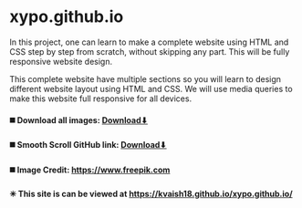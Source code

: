 # xypo.github.io

In this project, one can learn to make a complete website using HTML and CSS step by step from scratch, without skipping any part. This will be fully responsive website design. 

This complete website have multiple sections so you will learn to design different website layout using HTML and CSS. We will use media queries to make this website full responsive for all devices.

#### ◼️ Download all images: [Download⬇](https://www.youtube.com/redirect?q=https%3A%2F%2Fdrive.google.com%2Fopen%3Fid%3D1pn6xsKDf5edNDo9xvz2iKvmkZhLMiXTn&redir_token=QUFFLUhqbGpaeEl6U1VEY01PT192ei1UTjNfYTdNTGR5Z3xBQ3Jtc0tuYXBfSWNsX3hNMjVxRlVFbTI2TkIzXzBwdDJGSDJxMG5UdHlXM2V0VWRJQml1aWxlQVB3OFhMWXpCYlZiUGJ4aWdDUnZfRTVyVU84NGtBM3p1U0lVR0lZRmRUbVp4cVBIWnpiMEFzUUxoWndwNWFqUQ%3D%3D&v=zmun7JzWGPE&event=video_description)

#### ◼️ Smooth Scroll GitHub link: [Download⬇](https://www.youtube.com/redirect?q=https%3A%2F%2Fgithub.com%2Fcferdinandi%2Fsmooth-scroll&redir_token=QUFFLUhqbmNlMk9vbXl6X3FRSm5qRzdZdjZNM0VVcTdSd3xBQ3Jtc0ttSUkxY0xCTGl3VHdMQkNCRmw1UmlPeFU4SHpYVW9aeVQyOGxZUGtjbmd4TFd2ZGZEUDBwQmpZQTIyWW5NR2cyT0gzWHd6bkVvdVY0Tlg3T1RWRlkxWTNkc09xQWxFUklsdno5QXZoeHU1NGZVRnN4WQ%3D%3D&v=zmun7JzWGPE&event=video_description)

#### ◼️ Image Credit: https://www.freepik.com

#### ✳ This site is can be viewed at https://kvaish18.github.io/xypo.github.io/

